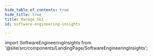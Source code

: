 ```yaml
---
hide_table_of_contents: true
hide_title: true
title: Manage SEI 
id: software-engineering-insights

---
```


<!-- # Build and Test Code -->

<!-- Custom component -->

import SoftwareEngineeringInsights from '@site/src/components/LandingPage/SoftwareEngineeringInsights';

<SoftwareEngineeringInsights />

